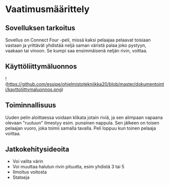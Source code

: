 # Vaatimusmäärittely  
## Sovelluksen tarkoitus  
Sovellus on Connect Four -peli, missä kaksi pelaajaa pelaavat toisiaan vastaan ja yrittävät yhdistää neljä saman väristä palaa joko pystyyn, vaakaan tai vinoon. Se kumpi saa ensimmäisenä neljän rivin, voittaa.  
## Käyttöliittymäluonnos  
!(https://github.com/essipe/ohjelmistotekniikka20/blob/master/dokumentointi/kayttoliittymaluonnos.png)
## Toiminnallisuus
Uuden pelin aloittaessa voidaan klikata jotain riviä, ja sen alimpaan vapaana olevaan "ruutuun" ilmestyy esim. punainen nappula. Sen jälkeen on toisen pelaajan vuoro, joka toimii samalla tavalla. Peli loppuu kun toinen pelaaja voittaa.
## Jatkokehitysideoita  
* Voi valita värin  
* Voi muuttaa halutun rivin pituutta, esim yhdistä 3 tai 5
* Ilmoitus voitosta
* Statseja